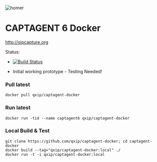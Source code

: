 
![homer](http://i.imgur.com/ViXcGAD.png)

# CAPTAGENT 6 Docker
http://sipcapture.org

Status: 

* [![Build Status](https://travis-ci.org/QXIP/captagent-docker.svg?branch=master)](https://travis-ci.org/QXIP/homer-docker)

* Initial working prototype - Testing Needed!
 
### Pull latest
```
docker pull qxip/captagent-docker
```

### Run latest
```
docker run -tid --name captagent6 qxip/captagent-docker
```

### Local Build & Test
```
git clone https://github.com/qxip/captagent-docker; cd captagent-docker
docker build --tag="qxip/captagent-docker:local" ./
docker run -t -i qxip/captagent-docker:local
```



